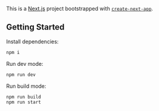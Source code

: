 This is a [Next.js](https://nextjs.org/) project bootstrapped with [`create-next-app`](https://github.com/vercel/next.js/tree/canary/packages/create-next-app).

## Getting Started

Install dependencies:

```bash
npm i
```

Run dev mode:

```bash
npm run dev
```

Run build mode:

```bash
npm run build
npm run start
```
